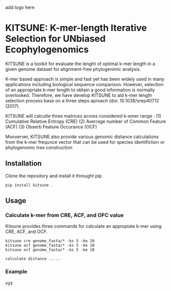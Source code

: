 add logo here

# KITSUNE: K-mer-length Iterative Selection for UNbiased Ecophylogenomics

KITSUNE is a toolkit for evaluate the lenght of optimal k-mer length in a given genome dataset for alignment-free phylogenimic analysis.

K-mer based approach is simple and fast yet has been widely used in many applications including biological sequence comparison. However, selection of an appropriate k-mer length to obtain a good information is normally overlooked. Therefore, we have develop KITSUNE to aid k-mer length selection process base on a three steps aproach (doi: 10.1038/srep40712 (2017). 

KITSUNE will calculte three matrices across considered k-emer range :
(1)	Cumulative Relative Entropy (CRE)
(2) Averrage number of Common Feature (ACF)
(3) Obserb Feature Occurance (OCF) 

Mooverver, KITSUNE also provide various genomic distance calculations from the k-mer frequnce vector that can be used for species identifiction or phylogenomic tree construction  

## Installation
Clone the repository and install it throught pip
```
pip install kitsune .
```

## Usage

### Calculate k-mer from CRE, ACF, and OFC value
Kitsune provides three commands for calculate an appropiate k-mer using CRE, ACF, and OCF.

```
kitsune cre genome_fasta/* -ks 5 -ke 10
kitsune acf genome_fasta/* -ks 5 -ke 10
kitsune ocf genome_fasta/* -ks 5 -ke 10

calculate distance .....
```

### Example

xyz
